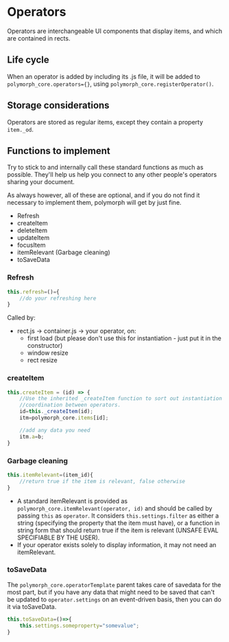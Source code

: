 # Operators
Operators are interchangeable UI components that display items, and which are contained in rects. 

## Life cycle
When an operator is added by including its .js file, it will be added to `polymorph_core.operators={}`, using `polymorph_core.registerOperator()`.

## Storage considerations
Operators are stored as regular items, except they contain a property `item._od`.
## Functions to implement
Try to stick to and internally call these standard functions as much as possible. They'll help us help you connect to any other people's operators sharing your document.

As always however, all of these are optional, and if you do not find it necessary to implement them, polymorph will get by just fine.
- Refresh
- createItem
- deleteItem
- updateItem
- focusItem
- itemRelevant (Garbage cleaning)
- toSaveData
### Refresh
```javascript
this.refresh=()={
    //do your refreshing here
}
```
Called by:
- rect.js -> container.js -> your operator, on:
    - first load (but please don't use this for instantiation - just put it in the constructor)
    - window resize
    - rect resize
### createItem
```javascript
this.createItem = (id) => {
    //Use the inherited _createItem function to sort out instantiation and
    //coordination between operators.
    id=this._createItem(id);
    itm=polymorph_core.items[id];

    //add any data you need
    itm.a=b;
}
```

### Garbage cleaning
```javascript
this.itemRelevant=(item_id){
    //return true if the item is relevant, false otherwise
}
```
- A standard itemRelevant is provided as `polymorph_core.itemRelevant(operator, id)` and should be called by passing `this` as `operator`. It considers `this.settings.filter` as either a string (specifying the property that the item must have), or a function in string form that should return true if the item is relevant (UNSAFE EVAL SPECIFIABLE BY THE USER).
- If your operator exists solely to display information, it may not need an itemRelevant.
### toSaveData
The `polymorph_core.operatorTemplate` parent takes care of savedata for the most part, but if you have any data that might need to be saved that can't be updated to `operator.settings` on an event-driven basis, then you can do it via toSaveData.
```javascript
this.toSaveData=()=>{
    this.settings.someproperty="somevalue";
}
```